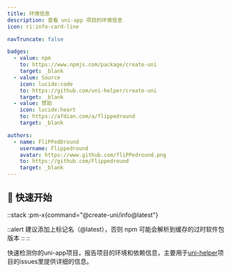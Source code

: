 ```yaml
---
title: 环境信息
description: 查看 uni-app 项目的环境信息
icon: ri:info-card-line

navTruncate: false

badges:
  - value: npm
    to: https://www.npmjs.com/package/create-uni
    target: _blank
  - value: Source
    icon: lucide:code
    to: https://github.com/uni-helper/create-uni
    target: _blank
  - value: 赞助
    icon: lucide:heart
    to: https://afdian.com/a/flippedround
    target: _blank

authors:
  - name: FliPPedDround
    username: Flippedround
    avatar: https://www.github.com/fliPPedround.png
    to: https://github.com/Flippedround
    target: _blank
---
```


## 🚀 快速开始

::stack
:pm-x{command="@create-uni/info@latest"}

::alert
建议添加上标记名（@latest），否则 npm 可能会解析到缓存的过时软件包版本
::
::

快速检测你的uni-app项目，报告项目的环境和依赖信息，主要用于[uni-helper](https://uni-helper.js.org/)项目的issues里提供详细的信息。
